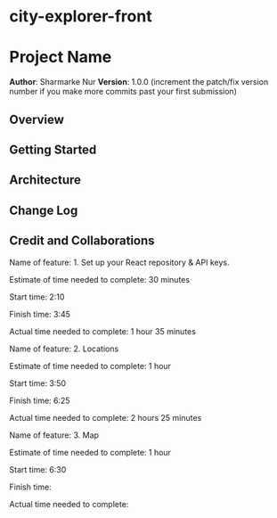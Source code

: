 # city-explorer-front
# Project Name

**Author**: Sharmarke Nur
**Version**: 1.0.0 (increment the patch/fix version number if you make more commits past your first submission)

## Overview
<!-- Provide a high level overview of what this application is and why you are building it, beyond the fact that it's an assignment for this class. (i.e. What's your problem domain?) -->

## Getting Started
<!-- What are the steps that a user must take in order to build this app on their own machine and get it running? -->

## Architecture
<!-- Provide a detailed description of the application design. What technologies (languages, libraries, etc) you're using, and any other relevant design information. -->

## Change Log
<!-- Use this area to document the iterative changes made to your application as each feature is successfully implemented. Use time stamps. Here's an example:

01-01-2001 4:59pm - Application now has a fully-functional express server, with a GET route for the location resource. -->

## Credit and Collaborations
<!-- Give credit (and a link) to other people or resources that helped you build this application. -->

Name of feature: 1. Set up your React repository & API keys.

Estimate of time needed to complete: 30 minutes

Start time: 2:10

Finish time: 3:45

Actual time needed to complete: 1 hour 35 minutes

Name of feature: 2. Locations

Estimate of time needed to complete: 1 hour

Start time: 3:50

Finish time: 6:25

Actual time needed to complete: 2 hours 25 minutes

Name of feature: 3. Map

Estimate of time needed to complete: 1 hour

Start time: 6:30

Finish time:

Actual time needed to complete:
